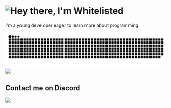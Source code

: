 

<h1>
	<picture>
		<source media="(prefers-color-scheme: dark)" srcset="https://readme-typing-svg.demolab.com?font=Kanit&size=30&pause=1000&repeat=false&width=650&height=35&lines=Hey+there%2C+I'm+Whitelisted&color=FFFFFF&vCenter=true" alt="Hey there I'm Whitelisted"/>
		<img src="https://readme-typing-svg.demolab.com?font=Kanit&size=30&pause=1000&repeat=false&width=650&height=35&lines=Hey+there%2C+I'm+Whitelisted&color=000000&vCenter=true" alt="Hey there, I'm Whitelisted"/>
	</picture>
</h1>

I'm a young developer eager to learn more about programming

<picture>
	<source media="(prefers-color-scheme: dark)" srcset="https://raw.githubusercontent.com/Whitelisted1/Whitelisted1/snk_out/github-contribution-grid-snake-dark.svg" />
	<img src="https://raw.githubusercontent.com/Whitelisted1/Whitelisted1/snk_out/github-contribution-grid-snake.svg" />
</picture>

<br>

<picture>
	<source media="(prefers-color-scheme: dark)" srcset="https://github-profile-trophy.vercel.app/?username=Whitelisted1&theme=gitdimmed&column=4&no-frame=true"/>
	<img src="https://github-profile-trophy.vercel.app/?username=Whitelisted1&column=4&no-frame=true">
</picture>

<br>

<h2>Contact me on Discord</h2>
<a href="https://discord.com/invite/TPFR8T5JG4">
	<img src="https://discordsvgcreator.pythonanywhere.com/getUserProfile/513501267377782791?t=1">
</a>

<!-- <br> -->


<!-- Stolen from https://github.com/BEPb -->
<!-- <img src="assets/Bottom_down_dark.svg"/> -->
<!-- <picture>
  <source media="(prefers-color-scheme: dark)" srcset="assets/Bottom_down_light.svg"/>
  <img src="assets/Bottom_down_light.svg"/>
</picture> -->
